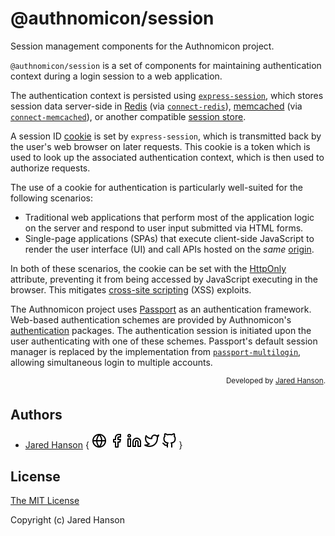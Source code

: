 # @authnomicon/session

Session management components for the Authnomicon project.

`@authnomicon/session` is a set of components for maintaining authentication
context during a login session to a web application.

The authentication context is persisted using [`express-session`](https://github.com/expressjs/session),
which stores session data server-side in [Redis](https://redis.io/) (via
[`connect-redis`](https://github.com/tj/connect-redis)), [memcached](https://memcached.org/)
(via [`connect-memcached`](https://github.com/balor/connect-memcached)), or
another compatible [session store](https://github.com/expressjs/session#compatible-session-stores).

A session ID [cookie](https://developer.mozilla.org/en-US/docs/Web/HTTP/Cookies)
is set by `express-session`, which is transmitted back by the user's web browser
on later requests.  This cookie is a token which is used to look up the
associated authentication context, which is then used to authorize requests.

The use of a cookie for authentication is particularly well-suited for the
following scenarios:

  - Traditional web applications that perform most of the application logic on
    the server and respond to user input submitted via HTML forms.
  - Single-page applications (SPAs) that execute client-side JavaScript to
    render the user interface (UI) and call APIs hosted on the _same_ [origin](https://developer.mozilla.org/en-US/docs/Glossary/Origin).

In both of these scenarios, the cookie can be set with the [HttpOnly](https://owasp.org/www-community/HttpOnly)
attribute, preventing it from being accessed by JavaScript executing in the
browser.  This mitigates [cross-site scripting](https://developer.mozilla.org/en-US/docs/Glossary/Cross-site_scripting)
(XSS) exploits.

The Authnomicon project uses [Passport](https://www.passportjs.org/) as an
authentication framework.  Web-based authentication schemes are provided by
Authnomicon's [authentication](https://github.com/authnomicon/.github#authentication)
packages.  The authentication session is initiated upon the user authenticating
with one of these schemes.  Passport's default session manager is replaced by
the implementation from [`passport-multilogin`](https://github.com/jaredhanson/passport-multilogin),
allowing simultaneous login to multiple accounts.

<div align="right">
  <sup>Developed by <a href="#authors">Jared Hanson</a>.</sub>
</div>

## Authors

- [Jared Hanson](https://www.jaredhanson.me/) { [![WWW](https://raw.githubusercontent.com/jaredhanson/jaredhanson/master/images/globe-12x12.svg)](https://www.jaredhanson.me/) [![Facebook](https://raw.githubusercontent.com/jaredhanson/jaredhanson/master/images/facebook-12x12.svg)](https://www.facebook.com/jaredhanson) [![LinkedIn](https://raw.githubusercontent.com/jaredhanson/jaredhanson/master/images/linkedin-12x12.svg)](https://www.linkedin.com/in/jaredhanson) [![Twitter](https://raw.githubusercontent.com/jaredhanson/jaredhanson/master/images/twitter-12x12.svg)](https://twitter.com/jaredhanson) [![GitHub](https://raw.githubusercontent.com/jaredhanson/jaredhanson/master/images/github-12x12.svg)](https://github.com/jaredhanson) }

## License

[The MIT License](https://opensource.org/licenses/MIT)

Copyright (c) Jared Hanson
